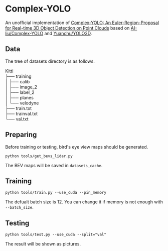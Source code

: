# Complex-YOLO
An unofficial implementation of [Complex-YOLO: An Euler-Region-Proposal for Real-time 3D Object Detection on Point Clouds](https://arxiv.org/abs/1803.06199) based on [AI-liu/Complex-YOLO](https://github.com/AI-liu/Complex-YOLO) and [Yuanchu/YOLO3D](https://github.com/Yuanchu/YOLO3D).

## Data
The tree of datasets directory is as follows.

 Kitti<br>
 ├── training<br>
 │   ├── calib<br>
 │   ├── image_2<br>
 │   ├── label_2<br>
 │   ├── planes<br>
 │   └── velodyne<br>
 ├── train.txt<br>
 ├── trainval.txt<br>
 └── val.txt<br>

## Preparing
Before training or testing, bird's eye view maps should be generated.
```
python tools/get_bevs_lidar.py
```
The BEV maps will be saved in `datasets_cache`.

## Training
```
python tools/train.py --use_cuda --pin_memory
```
The defualt batch size is 12. You can change it if memory is not enough with `--batch_size`.

## Testing
```
python tools/test.py --use_cuda --split="val"
```
The result will be shown as pictures.